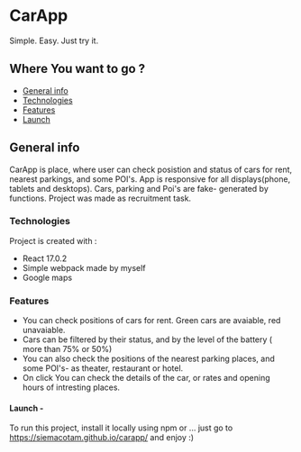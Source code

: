 # CarApp

Simple. Easy. Just try it.

## Where You want to go ?

- [General info](#general-info)
- [Technologies](#technologies)
- [Features](#features)
- [Launch](#launch)

## General info

CarApp is place, where user can check posistion and status of cars for rent, nearest parkings, and some POI's.
App is responsive for all displays(phone, tablets and desktops).
Cars, parking and Poi's are fake- generated by functions.
Project was made as recruitment task.

### Technologies

Project is created with :

- React 17.0.2
- Simple webpack made by myself
- Google maps

### Features

- You can check positions of cars for rent. Green cars are avaiable, red unavaiable.
- Cars can be filtered by their status, and by the level of the battery ( more than 75% or 50%)
- You can also check the positions of the nearest parking places, and some POI's- as theater, restaurant or hotel.
- On click You can check the details of the car, or rates and opening hours of intresting places.

#### Launch -

To run this project, install it locally using npm or ...
just go to https://siemacotam.github.io/carapp/ and enjoy :)
